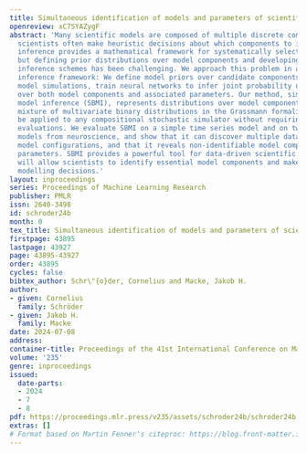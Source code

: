 ```yaml
---
title: Simultaneous identification of models and parameters of scientific simulators
openreview: xC7SYAZygF
abstract: 'Many scientific models are composed of multiple discrete components, and
  scientists often make heuristic decisions about which components to include. Bayesian
  inference provides a mathematical framework for systematically selecting model components,
  but defining prior distributions over model components and developing associated
  inference schemes has been challenging. We approach this problem in a simulation-based
  inference framework: We define model priors over candidate components and, from
  model simulations, train neural networks to infer joint probability distributions
  over both model components and associated parameters. Our method, simulation-based
  model inference (SBMI), represents distributions over model components as a conditional
  mixture of multivariate binary distributions in the Grassmann formalism. SBMI can
  be applied to any compositional stochastic simulator without requiring likelihood
  evaluations. We evaluate SBMI on a simple time series model and on two scientific
  models from neuroscience, and show that it can discover multiple data-consistent
  model configurations, and that it reveals non-identifiable model components and
  parameters. SBMI provides a powerful tool for data-driven scientific inquiry which
  will allow scientists to identify essential model components and make uncertainty-informed
  modelling decisions.'
layout: inproceedings
series: Proceedings of Machine Learning Research
publisher: PMLR
issn: 2640-3498
id: schroder24b
month: 0
tex_title: Simultaneous identification of models and parameters of scientific simulators
firstpage: 43895
lastpage: 43927
page: 43895-43927
order: 43895
cycles: false
bibtex_author: Schr\"{o}der, Cornelius and Macke, Jakob H.
author:
- given: Cornelius
  family: Schröder
- given: Jakob H.
  family: Macke
date: 2024-07-08
address:
container-title: Proceedings of the 41st International Conference on Machine Learning
volume: '235'
genre: inproceedings
issued:
  date-parts:
  - 2024
  - 7
  - 8
pdf: https://proceedings.mlr.press/v235/assets/schroder24b/schroder24b.pdf
extras: []
# Format based on Martin Fenner's citeproc: https://blog.front-matter.io/posts/citeproc-yaml-for-bibliographies/
---
```

